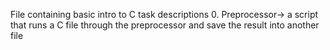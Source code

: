 File containing basic intro to C task descriptions
0. Preprocessor-> a script that runs a C file through the preprocessor and save the result into another file
